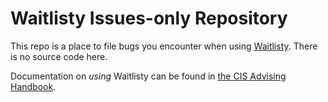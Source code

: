 # Waitlisty Issues-only Repository

This repo is a place to file bugs you encounter when using [Waitlisty](https://apps.cis.upenn.edu/waitlist). There is no source code here.

Documentation on *using* Waitlisty can be found in [the CIS Advising Handbook](https://advising.cis.upenn.edu/waitlist).
